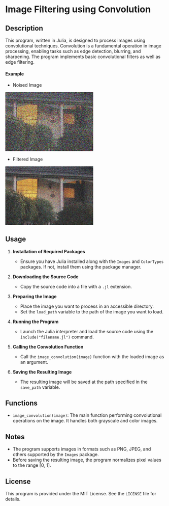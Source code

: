 # Image Filtering using Convolution

## Description

This program, written in Julia, is designed to process images using convolutional techniques. Convolution is a fundamental operation in image processing, enabling tasks such as edge detection, blurring, and sharpening. The program implements basic convolutional filters as well as edge filtering.

#### Example

- Noised Image

<img src="https://github.com/knrdsmt/Denoising-filter-in-Julia/blob/main/noised.jpg?raw=true" alt="Noised image" width="55%" height="auto" />

- Filtered Image

<img src="https://github.com/knrdsmt/Denoising-filter-in-Julia/blob/main/filtered.jpeg?raw=true" alt="Image filtered" width="55%" />

## Usage

1. **Installation of Required Packages**
    - Ensure you have Julia installed along with the `Images` and `ColorTypes` packages. If not, install them using the package manager.

2. **Downloading the Source Code**
    - Copy the source code into a file with a `.jl` extension.

3. **Preparing the Image**
    - Place the image you want to process in an accessible directory.
    - Set the `load_path` variable to the path of the image you want to load.

4. **Running the Program**
    - Launch the Julia interpreter and load the source code using the `include("filename.jl")` command.

5. **Calling the Convolution Function**
    - Call the `image_convolution(image)` function with the loaded image as an argument.

6. **Saving the Resulting Image**
    - The resulting image will be saved at the path specified in the `save_path` variable.

## Functions

- `image_convolution(image)`: The main function performing convolutional operations on the image. It handles both grayscale and color images.

## Notes

- The program supports images in formats such as PNG, JPEG, and others supported by the `Images` package.
- Before saving the resulting image, the program normalizes pixel values to the range [0, 1].


## License

This program is provided under the MIT License. See the `LICENSE` file for details.
